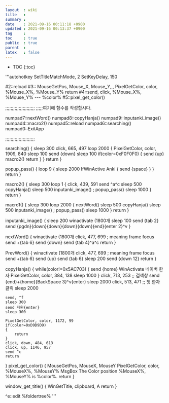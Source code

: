 ```yaml
---
layout  : wiki
title   : 
summary : 
date    : 2021-09-16 00:11:18 +0900
updated : 2021-09-16 00:13:37 +0900
tag     : 
toc     : true
public  : true
parent  : 
latex   : false
---
```

* TOC
{:toc}

'''autohotkey
SetTitleMatchMode, 2
SetKeyDelay, 150

#2::reload
#3::
	MouseGetPos, Mouse_X, Mouse_Y,,,
	PixelGetColor, color, %Mouse_X%, %Mouse_Y%
	return
#4::send, click, %Mouse_X%, %Mouse_Y% --- %color%
#5::pixel_get_color()

;;;;;;;;;;;;;;;;;;;;;;
;;;;;여기에 함수를 작성합시다.

numpad7::nextWord()
numpad8::copyHanja()
numpad9::inputanki_image()
numpad4::macro2()
numpad5::reload
numpad6::searching()
numpad0::ExitApp

;;;;;;;;;;;;;;;;;;;;;;

searching()
{
	sleep 300
	click, 665, 497
	loop 2000
	{
		PixelGetColor, color, 1909, 840
		sleep 100
		send {down}
		sleep 100
		if(color=0xF0F0F0)
		{
			send {up}
			macro2()
			return
		}
	}
	return
}

popup_pass()
{
	loop 9 
	{
		sleep 2000
		IfWinActive Anki
		{
			send {space}
		}
	}
	return
}

macro2()
{
	sleep 300
	loop 1
	{
		click, 439, 591
		send ^a^c
		sleep 500
		copyHanja()
		sleep 500
		inputanki_image()
		; popup_pass()
		sleep 1000
	}
	return
}
	

macro1()
{
	sleep 300
	loop 2000
	{
		nextWord()
		sleep 500
		copyHanja()
		sleep 500
		inputanki_image()
		; popup_pass()
		sleep 1000
	}
	return
}

inputanki_image()
{
	sleep 200
	winactivate (1800개
	sleep 100
	send {tab 2}
	send {pgdn}{down}{down}{down}{down}{end}{enter 2}^v
}

nextWord()
{
	winactivate (1800개
	click, 477, 699 ; meaning frame focus
	send +{tab 6}
	send {down}
	send {tab 4}^a^c
	return
}

PrevWord()
{
	winactivate (1800개
	click, 477, 699 ; meaning frame focus
	send +{tab 6}
	send {up}
	send {tab 6}
	sleep 200
	send {down 12}
	return
}

copyHanja()
{
	while(color!=0x5AC703)
	{
		send {home}
		WinActivate 네이버 한자
		PixelGetColor, color, 384, 138
		sleep 1000
	}
	click, 713, 253 ;; 검색창
	send {end}+{home}{BackSpace 3}^v{enter}
	sleep 2000
	click, 513, 471 ;; 첫 한자 클릭
	sleep 2000
	
	
	send, ^f
	sleep 300
	send 자원{enter}
	sleep 300
	
	PixelGetColor, color, 1172, 99
	if(color=0xD9D9D9)
	{
		return
	}
	click, down, 484, 613
	click, up, 1146, 957
	send ^c
	return
}
pixel_get_color()
{
	MouseGetPos, MouseX, MouseY
	PixelGetColor, color, %MouseX%, %MouseY%
	MsgBox The Color position %MouseX%, %MouseY% is %color%.
	return
}

window_get_title()
{
	WinGetTitle, clipboard, A
	return
}

^e::edit %foldertree%
''' 

